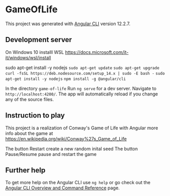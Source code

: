 # GameOfLife

This project was generated with [Angular CLI](https://github.com/angular/angular-cli) version 12.2.7.

## Development server

On Windows 10 installl WSL https://docs.microsoft.com/it-it/windows/wsl/install

sudo apt-get install -y nodejs
`sudo apt-get update`
`sudo apt-get upgrade`
`curl -fsSL https://deb.nodesource.com/setup_14.x | sudo -E bash -`
`sudo apt-get install -y nodejs`
`npm install -g @angular/cli`

In the directory `game-of-life` Run `ng serve` for a dev server. Navigate to `http://localhost:4200/`. The app will automatically reload if you change any of the source files.

## Instruction to play
This project is a realization of Conway's Game of Life with Angular 
more info about the game at https://en.wikipedia.org/wiki/Conway%27s_Game_of_Life

The button Restart create a new random inital seed
The button Pause/Resume pause and restart the game

## Further help

To get more help on the Angular CLI use `ng help` or go check out the [Angular CLI Overview and Command Reference](https://angular.io/cli) page.
